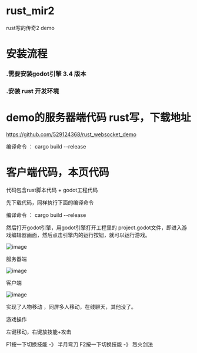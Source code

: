 # rust_mir2
rust写的传奇2 demo


# 安装流程
### .需要安装godot引擎 3.4 版本
### .安装 rust 开发环境


# demo的服务器端代码 rust写，下载地址

https://github.com/529124368/rust_websocket_demo

编译命令 ： cargo build --release


# 客户端代码，本页代码

代码包含rust脚本代码 + godot工程代码

先下载代码，同样执行下面的编译命令

编译命令 ： cargo build --release

然后打开godot引擎，用godot引擎打开工程里的
project.godot文件，即进入游戏编辑器画面，然后点击引擎内的运行按钮，就可以运行游戏。

![image](https://user-images.githubusercontent.com/22612129/184534556-d8801ed2-0d42-45b3-932a-39778ffde83b.png)


服务器端

![image](https://user-images.githubusercontent.com/22612129/184534572-e15dd599-68e3-4d16-b634-2dd24be0c9bf.png)

客户端

![image](https://user-images.githubusercontent.com/22612129/184534580-f8a4ee37-f33e-42ee-87d8-6d3f463a6309.png)


实现了人物移动 ，同屏多人移动，在线聊天，其他没了。

游戏操作

左键移动，右键放技能+攻击

F1按一下切换技能 -》 半月弯刀
F2按一下切换技能 -》 烈火剑法


